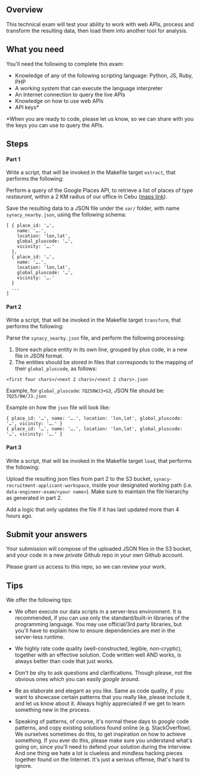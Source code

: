 ## Overview

This technical exam will test your ability to work with web APIs, process and
transform the resulting data, then load them into another tool for analysis.

## What you need

You'll need the following to complete this exam:

* Knowledge of any of the following scripting language: Python, JS, Ruby, PHP
* A working system that can execute the language interpreter
* An Internet connection to query the live APIs
* Knowledge on how to use web APIs
* API keys*

*When you are ready to code, please let us know, so we can share with you the keys you can use to query the APIs.

## Steps

#### Part 1

Write a script, that will be invoked in the Makefile target `extract`, that performs the following:

Perform a query of the Google Places API, to retrieve a list of places of type _restaurant_, within a 2 KM radius of our office in Cebu ([maps link](https://goo.gl/maps/kUSjczZAt4wyNCxx7)).

Save the resulting data to a JSON file under the `var/` folder, with name `synacy_nearby.json`, using the following schema:

```
[ { place_id: '…',
    name: '….',
    location: 'lon,lat',
    global_pluscode: '…',
    vicinity: '….'
  },
  { place_id: '…',
    name: '….',
    location: 'lon,lat',
    global_pluscode: '…',
    vicinity: '….'
  }
  ...
]
```

#### Part 2

Write a script, that will be invoked in the Makefile target `transform`, that performs the following:

Parse the `synacy_nearby.json` file, and perform the following processing:

1. Store each place entity in its own line, grouped by plus code, in a new file in JSON format.
2. The entities should be stored in files that corresponds to the mapping of their `global_pluscode`, as follows:

`<first four chars>/<next 2 chars>/<next 2 chars>.json`

Example, for `global_pluscode`: `7Q258WJ3+G3`, JSON file should be: `7Q25/8W/J3.json`

Example on how the `json` file will look like:

```
{ place_id: '…', name: '….', location: 'lon,lat', global_pluscode: '…', vicinity: '….' }
{ place_id: '…', name: '….', location: 'lon,lat', global_pluscode: '…', vicinity: '….' }
```

#### Part 3

Write a script, that will be invoked in the Makefile target `load`, that performs the following:

Upload the resulting json files from part 2 to the S3 bucket, `synacy-recruitment-applicant-workspace`, inside your designated working path (i.e. `data-engineer-exam/<your name>`). Make sure to maintain the file hierarchy as generated in part 2.

Add a logic that only updates the file if it has last updated more than 4 hours ago.

## Submit your answers

Your submission will compose of the uploaded JSON files in the S3 bucket, and your code in a new _private_ Github repo in your own Github account.

Please grant us access to this repo, so we can review your work.

## Tips

We offer the following tips:

* We often execute our data scripts in a server-less environment. It is recommended, if you can use only the standard/built-in libraries of the programming language. You may use official/3rd party libraries, but you'll have to explain how to ensure dependencies are met in the server-less runtime.

* We highly rate code quality (well-constructed, legible, non-cryptic), together with an effective solution. Code written well AND works, is always better than code that just works.

* Don't be shy to ask questions and clarifications. Though please, not the obvious ones which you can easily _google_ around.

* Be as elaborate and elegant as you like. Same as code quality, if you want to showcase certain patterns that you really like, please include it, and let us know about it. Always highly appreciated if we get to learn something new in the process.

* Speaking of patterns, of course, it's normal these days to _google_ code patterns, and copy existing solutions found online (e.g. StackOverflow). We ourselves sometimes do this, to get inspiration on how to achieve something. If you ever do this, please make sure you understand what's going on, since you'll need to defend your solution during the interview. And one thing we hate a lot is clueless and mindless hacking pieces together found on the Internet. It's just a serious offense, that's hard to ignore.
